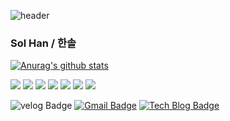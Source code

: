 <!--https://github.com/kyechan99/capsule-render -->
![header](https://capsule-render.vercel.app/api?type=rect&color=gradient&height=300&section=header&text=capsule%20render&fontSize=90)

### Sol Han / 한솔
 [![Anurag's github stats](https://github-readme-stats.vercel.app/api?username=hsanol62)](https://github.com/anuraghazra/github-readme-stats)<br>
 
 <!-- 기술 로고
배지 https://shields.io/
아이콘 https://simpleicons.org/
<img src="https://img.shields.io/badge/쓰고자하는_텍스트-컬러코드?style=flat-square&logo=simpleicons에서_아이콘이름&logoColor=white"/></a>
-->

   <img src="https://img.shields.io/badge/JAVA-007396?style=flat-square&logo=java&logoColor=white"/></a>
    <img src="https://img.shields.io/badge/HTML-E34F26?style=flat-square&logo=HTML5&logoColor=white"/>
        <img src="https://img.shields.io/badge/CSS-1572B6?style=flat-square&logo=CSS3&logoColor=white"/>
 <img src="https://img.shields.io/badge/JavaScript-F7DF1E?style=flat-square&logo=javascript&logoColor=black"/>
  <img src="https://img.shields.io/badge/Bootstrap-563D7C?style=flat-square&logo=Bootstrap&logoColor=white"/>
     <img src="https://img.shields.io/badge/Oracle-F80000?style=flat-square&logo=Oracle&logoColor=white"/>
          <img src="https://img.shields.io/badge/Spring-6DB33F?style=flat-square&logo=Spring&logoColor=white"/>
 
![velog Badge]( https://img.shields.io/badge/Tech%20Blog-11B48A?style=flat-square&logo=Vimeo&logoColor=white&link=https://hsanol62.velog.io)
[![Gmail Badge](https://img.shields.io/badge/Gmail-d14836?style=flat-square&logo=Gmail&logoColor=white&link=mailto:hsanol62@gmail.com)](mailto:hsanol62@gmail.com)
  [![Tech Blog Badge](http://img.shields.io/badge/-Tech%20blog-black?style=flat-square&logo=github&link=https://hsanol62.github.io/)](https://hsanol62.github.io/)

<!--
**hsanol62/hsanol62** is a ✨ _special_ ✨ repository because its `README.md` (this file) appears on your GitHub profile.

Here are some ideas to get you started:

- 🔭 I’m currently working on ...
- 🌱 I’m currently learning ...
- 👯 I’m looking to collaborate on ...
- 🤔 I’m looking for help with ...
- 💬 Ask me about ...
- 📫 How to reach me: ...
- 😄 Pronouns: ...
- ⚡ Fun fact: ...
-->

